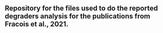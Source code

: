 ## Repository for the files used to do the reported degraders analysis for the publications from Fracois et al., 2021.

